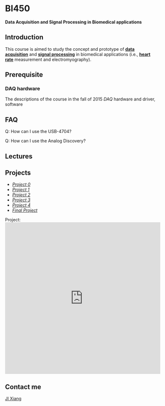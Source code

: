 # BI450
**Data Acquisition and Signal Processing in Biomedical applications**
## Introduction
This course is aimed to study the concept and prototype of [**data acquisition**](https://en.wikipedia.org/wiki/Data_acquisition) and [**signal processing**](https://en.wikipedia.org/wiki/Signal_processing) in biomedical applications (i.e., [**heart rate**](https://en.wikipedia.org/wiki/Heart_rate) measurement and electromyography).
## Prerequisite

### DAQ hardware
The descriptions of the course in the fall of 2015 *DAQ* hardware and driver, software

## FAQ
Q: How can I use the USB-4704?  

Q: How can I use the Analog Discovery?

## Lectures

## Projects
* [*Project 0*](https://github.com/SJTUCourse/Course_2015_Fall/blob/master/Projects/project%200.pdf)
* [*Project 1*](https://github.com/SJTUCourse/Course_2015_Fall/blob/master/Projects/project%201.pdf)
* [*Project 2*](https://github.com/SJTUCourse/Course_2015_Fall/blob/master/Projects/project%202.pdf)
* [*Project 3*](https://github.com/SJTUCourse/Course_2015_Fall/blob/master/Projects/project%203.pdf)
* [*Project 4*](https://github.com/SJTUCourse/Course_2015_Fall/blob/master/Projects/project%204.pdf)
* [*Final Project*](https://github.com/SJTUCourse/Course_2015_Fall/blob/master/Projects/final%20project.pdf)

Project:<iframe height=498 width=510 src="http://player.youku.com/embed/XMTM3NDI3NjA4OA==" frameborder=0 allowfullscreen></iframe>

## Contact me
[JI Xiang](mailto:xiangji@sjtu.edu.cn)
